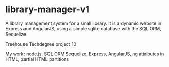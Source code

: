 # library-manager-v1

A library management system for a small library. It is a dynamic website in Express and AngularJS, using a simple sqlite database with the SQL ORM, Sequelize. 

Treehouse Techdegree project 10

My work: node.js, SQL ORM Sequelize, Express, AngularJS, ng attributes in HTML, partial HTML partitions  
